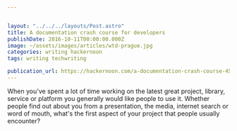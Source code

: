 ```yaml
---


layout: "../../../layouts/Post.astro"
title: A documentation crash course for developers
publishDate: 2016-10-11T00:00:00.000Z
image: ~/assets/images/articles/wtd-prague.jpg
categories: writing hackernoon
tags: writing techwriting

publication_url: https://hackernoon.com/a-documentation-crash-course-45006a85c15c#.8kqz1lau4
---
```


When you've spent a lot of time working on the latest great project, library, service or platform you generally would like people to use it. Whether people find out about you from a presentation, the media, internet search or word of mouth, what's the first aspect of your project that people usually encounter?
